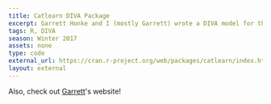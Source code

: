 ```yaml
---
title: Catlearn DIVA Package
excerpt: Garrett Honke and I (mostly Garrett) wrote a DIVA model for the Catlearn R library.
tags: R, DIVA
season: Winter 2017
assets: none
type: code
external_url: https://cran.r-project.org/web/packages/catlearn/index.html
layout: external
---
```


Also, check out [Garrett](http://bingweb.binghamton.edu/~ghonke1/)'s website!